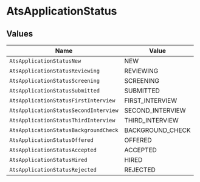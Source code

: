 # AtsApplicationStatus


## Values

| Name                                  | Value                                 |
| ------------------------------------- | ------------------------------------- |
| `AtsApplicationStatusNew`             | NEW                                   |
| `AtsApplicationStatusReviewing`       | REVIEWING                             |
| `AtsApplicationStatusScreening`       | SCREENING                             |
| `AtsApplicationStatusSubmitted`       | SUBMITTED                             |
| `AtsApplicationStatusFirstInterview`  | FIRST_INTERVIEW                       |
| `AtsApplicationStatusSecondInterview` | SECOND_INTERVIEW                      |
| `AtsApplicationStatusThirdInterview`  | THIRD_INTERVIEW                       |
| `AtsApplicationStatusBackgroundCheck` | BACKGROUND_CHECK                      |
| `AtsApplicationStatusOffered`         | OFFERED                               |
| `AtsApplicationStatusAccepted`        | ACCEPTED                              |
| `AtsApplicationStatusHired`           | HIRED                                 |
| `AtsApplicationStatusRejected`        | REJECTED                              |